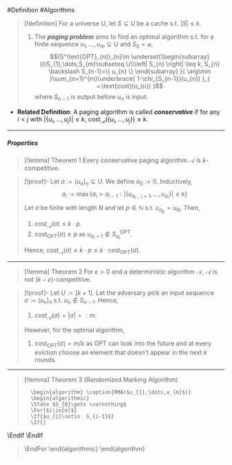 #Definition #Algorithms 

> [!definition]
> For a universe $U$, let $S\subseteq U$ be a cache s.t. $\left| S \right|\leq k$. 
> 1. The ***paging problem*** aims to find an optimal algorithm s.t. for a finite sequence $u_{1},\dots,u_{m}\subseteq U$ and $S_{0}=\varnothing$, 
> 	$$(S^\text{OPT}_{n})_{n}\in \underset{\begin{subarray}{l}S_{1},\dots,S_{m}\subseteq U\\\left| S_{n} \right| \leq k, S_{n} \backslash S_{n-1}=\{ u_{n} \} \end{subarray} }{ \arg\min }\sum_{n=1}^{m}\underbrace{ 1-\chi_{S_{n-1}}(u_{n}) }_{ =:\text{cost}(u_{n}) }$$where $S_{n-1}$ is output before $u_{n}$ is input. 
- **Related Definition**: A paging algorithm is called ***conservative*** if for any $i<j$ with $\left| \{ u_{i},\dots,u_{j} \} \right|\leq k$,  $\text{cost}_{\mathcal{A}}(\{ u_{i},\dots, u_{j} \})\leq k$.
---
##### Properties
> [!lemma] Theorem 1
> Every conservative paging algorithm $\mathcal{A}$ is $k$-competitive. 

> [!proof]-
> Let $\sigma:=(u_{n})_{n}\subseteq U$. We define $a_{0}:=0$. Inductively, $$a_{i}:=\max \{ a_{i}>a_{i-1}:\left| \{ u_{a_{i-1}+1},\dots,u_{a_{i}} \} \right|\leq k  \}$$
> Let $\sigma$ be finite with length $N$ and let $p\in \mathbb{N}$ s.t. $u_{a_{p}}=u_{{N}}$. Then, 
> 1. $\text{cost}_{\mathcal{A}}(\sigma)\leq k\cdot p$.
> 2. $\text{cost}_{\text{OPT}}(\sigma)\geq p$ as $u_{a_{i}+1}\notin S_{a_{i}}^{\text{OPT}}$.
> 
> Hence, $\text{cost}_{\mathcal{A}}(\sigma)\leq k\cdot p\leq k\cdot \text{cost}_{\text{OPT}}(\sigma)$.
---
> [!lemma] Theorem 2
> For $\varepsilon>0$ and a deterministic algorithm $\mathcal{A}$, $\mathcal{A}$ is not $(k-\varepsilon)$-competitive.

> [!proof]-
> Let $U:=[k+1]$. Let the adversary pick an input sequence $\sigma:=(u_{n})_{n}$ s.t. $u_{n}\notin S_{n-1}$. Hence, 
> 1. $\text{cost}_{\mathcal{A}}(\sigma)=\left| \sigma \right|=:m$. 
> 
> However, for the optimal algorithm, 
> 1. $\text{cost}_{\text{OPT}}(\sigma)= m/k$ as $\text{OPT}$ can look into the future and at every eviction choose an element that doesn't appear in the next $k$ rounds. 

---
> [!lemma] Theorem 3 (Randomized Marking Algorithm)
>  ```pseudo
>    \begin{algorithm} \caption{RMA($u_{1},\dots,u_{m}$)} 
>    \begin{algorithmic}
>    \State $S_{0}\gets \varnothing$
>    \For{$i\in[m]$}
>    \If{$u_{i}\notin  S_{i-1}$}
>    \If{}
\EndIf
\EndIf
>    \EndFor
>    \end{algorithmic}
>    \end{algorithm}
>    ```
> 